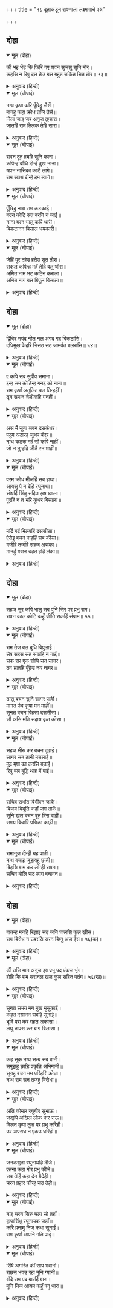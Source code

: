 +++
title = "१८ दूताकडून रावणाला लक्ष्मणाचे पत्र"

+++


## दोहा


<details open><summary>मूल (दोहा)</summary>

की भइ भेंट कि फिरि गए श्रवन सुजसु सुनि मोर।  
कहसि न रिपु दल तेज बल बहुत चकित चित तोर॥ ५३॥
</details>

<details><summary>अनुवाद (हिन्दी)</summary>

त्यांची तुझी भेट झाली की, कानांनी नुसती त्यांची कीर्ती ऐकून आलास? शत्रु-सेनेचे तेज व बल किती आहे, ते सांगत का नाहीस? तुझे चित्त फार थक्क झालेले दिसते.’॥ ५३॥
</details>

<details open><summary>मूल (चौपाई)</summary>

नाथ कृपा करि पूँछेहु जैसें।  
मानहु कहा क्रोध तजि तैसें॥  
मिला जाइ जब अनुज तुम्हारा।  
जातहिं राम तिलक तेहि सारा॥
</details>

<details><summary>अनुवाद (हिन्दी)</summary>

दूत म्हणाला, ‘हे नाथ, तुम्ही ज्याप्रमाणे कृपा करून विचारले, तसेच आता राग सोडून माझे म्हणणे ऐका. जेव्हा तुमचा भाऊ श्रीरामांना जाऊन भेटला, तेव्हा तो पोहोचताच श्रीरामांनी त्याला राजतिलक केला.॥ १॥
</details>

<details open><summary>मूल (चौपाई)</summary>

रावन दूत हमहि सुनि काना।  
कपिन्ह बाँधि दीन्हे दुख नाना॥  
श्रवन नासिका काटैं लागे।  
राम सपथ दीन्हें हम त्यागे॥
</details>

<details><summary>अनुवाद (हिन्दी)</summary>

आम्ही रावणाचे दूत आहोत, हे ऐकून वानरांनी आम्हांला बांधून फार त्रास दिला. इतकेच काय, ते आमचे नाक-कान कापायला निघाले. आम्ही रामाची शपथ घातल्यावर त्यांनी आम्हांला सोडले.॥ २॥
</details>

<details open><summary>मूल (चौपाई)</summary>

पूँछिहु नाथ राम कटकाई।  
बदन कोटि सत बरनि न जाई॥  
नाना बरन भालु कपि धारी।  
बिकटानन बिसाल भयकारी॥
</details>

<details><summary>अनुवाद (हिन्दी)</summary>

हे नाथ, तुम्ही रामांच्या सेनेबद्दल विचारले, तर तिचे वर्णन कोटॺवधी मुखांनीही करता येत नाही. अनेक रंगांची अस्वले आणि वानरांची सेना आहे. ते भयंकर तोंडाचे, विशाल देहाचे आणि भयानक आहेत.॥ ३॥
</details>

<details open><summary>मूल (चौपाई)</summary>

जेहिं पुर दहेउ हतेउ सुत तोरा।  
सकल कपिन्ह महँ तेहि बलु थोरा॥  
अमित नाम भट कठिन कराला।  
अमित नाग बल बिपुल बिसाला॥
</details>

<details><summary>अनुवाद (हिन्दी)</summary>

ज्याने नगर जाळले आणि आपला पुत्र अक्षकुमार याला मारले, त्या वानराचे बळ तर सर्व वानरांमध्ये कमीच आहे. असंख्य नावे असलेले खूपच कठोर आणि भयंकर योद्धे आहेत. त्यांच्यामध्ये असंख्य हत्तींचे बळ आहे आणि ते अतिशय विशाल आहेत.॥ ४॥
</details>

## दोहा


<details open><summary>मूल (दोहा)</summary>

द्विबिद मयंद नील नल अंगद गद बिकटासि।  
दधिमुख केहरि निसठ सठ जामवंत बलरासि॥ ५४॥
</details>

<details><summary>अनुवाद (हिन्दी)</summary>

द्विविद, मयंद, नील, नल, अंगद, गद, विकटास्य, दधिमुख, केसरी, निशठ, शठ आणि जांबवान हे सर्व बळाचे सागर आहेत.॥ ५४॥
</details>

<details open><summary>मूल (चौपाई)</summary>

ए कपि सब सुग्रीव समाना।  
इन्ह सम कोटिन्ह गनइ को नाना॥  
राम कृपाँ अतुलित बल तिन्हहीं।  
तृन समान त्रैलोकहि गनहीं॥
</details>

<details><summary>अनुवाद (हिन्दी)</summary>

हे सर्व वानर बळामध्ये सुग्रीवासारखे आहेत, आणि त्यांच्यासारखे एक-दोन नव्हे, तर कोटॺवधी आहेत. त्या असंख्यांची गणती कोण करू शकणार? श्रीरामांच्या कृपेमुळे त्यांच्यामध्ये अतुल्य बळ आहे. ते तिन्ही लोकांना कस्पटाप्रमाणे तुच्छ समजतात.॥ १॥
</details>

<details open><summary>मूल (चौपाई)</summary>

अस मैं सुना श्रवन दसकंधर।  
पदुम अठारह जूथप बंदर॥  
नाथ कटक महँ सो कपि नाहीं।  
जो न तुम्हहि जीतै रन माहीं॥
</details>

<details><summary>अनुवाद (हिन्दी)</summary>

हे दशग्रीव, मी ऐकले आहे की, अठरा पद्मे तर वानरांचे सेनापतीच आहेत. हे नाथ, त्या सेनेमध्ये तुम्हांला युद्धात जिंकू शकणार नाही,असा एकही वानर नाही.॥ २॥
</details>

<details open><summary>मूल (चौपाई)</summary>

परम क्रोध मीजहिं सब हाथा।  
आयसु पै न देहिं रघुनाथा॥  
सोषहिं सिंधु सहित झष ब्याला।  
पूरहिं न त भरि कुधर बिसाला॥
</details>

<details><summary>अनुवाद (हिन्दी)</summary>

सर्वच्या सर्व अत्यंत क्रोधाने हात चोळत बसले आहेत. परंतु श्रीरघुवीर त्यांना अजुन आज्ञा देत नाहीत. ते म्हणतात, ‘आम्ही मासे व सापांसह समुद्राला शोषून टाकू, नाही तर मोठमोठॺा पर्वतांनी समुद्राला भरून टाकू.॥ ३॥
</details>

<details open><summary>मूल (चौपाई)</summary>

मर्दि गर्द मिलवहिं दससीसा।  
ऐसेइ बचन कहहिं सब कीसा॥  
गर्जहिं तर्जहिं सहज असंका।  
मानहुँ ग्रसन चहत हहिं लंका॥
</details>

<details><summary>अनुवाद (हिन्दी)</summary>

आणि रावणाला चिरडून त्याला धुळीत मिळवू’ सर्व वानर असेच बोलत आहेत. सर्वजण अगदी निर्भय आहेत. ते अशा प्रकारे गर्जना करतात व धावून येतात की, लंकेला गिळून टाकू पहात आहेत.॥ ४॥
</details>

## दोहा


<details open><summary>मूल (दोहा)</summary>

सहज सूर कपि भालु सब पुनि सिर पर प्रभु राम।  
रावन काल कोटि कहुँ जीति सकहिं संग्राम॥ ५५॥
</details>

<details><summary>अनुवाद (हिन्दी)</summary>

सर्व वानर व अस्वले स्वभावतःच शूर आहेत. शिवाय त्यांच्या शिरावर सर्वेश्वर प्रभू श्रीराम आहेत. हे रावणा, ते युद्धामध्ये कोटॺवधी काळांना जिंकू शकतात.॥ ५५॥
</details>

<details open><summary>मूल (चौपाई)</summary>

राम तेज बल बुधि बिपुलाई।  
सेष सहस सत सकहिं न गाई॥  
सक सर एक सोषि सत सागर।  
तव भ्रातहि पूँछेउ नय नागर॥
</details>

<details><summary>अनुवाद (हिन्दी)</summary>

श्रीरामचंद्रांचे सामर्थ्य, बळ आणि बुद्धी यांच्या महतीचे गायन लाखो शेषही करू शकत नाहीत. ते एका बाणाने शेकडो समुद्र शोषून टाकू शकतात. परंतु नीतिनिपुण श्रीरामांनी तुमच्या भावाला उपाय विचारला.॥ १॥
</details>

<details open><summary>मूल (चौपाई)</summary>

तासु बचन सुनि सागर पाहीं।  
मागत पंथ कृपा मन माहीं॥  
सुनत बचन बिहसा दससीसा।  
जौं असि मति सहाय कृत कीसा॥
</details>

<details><summary>अनुवाद (हिन्दी)</summary>

त्याच्या बोलण्याप्रमाणे श्रीराम समुद्राला वाट मागत आहेत. त्यांच्या मनात कृपा भरलेली आहे, म्हणून ते त्याला शोषून टाकत नाहीत.’ दूताचे बोलणे ऐकून रावण खदखदा हसला आणि म्हणाला, ‘श्रीरामाला अशी बुद्धी आहे तर? म्हणूनच त्याने वानरांची मदत घेतली आहे.॥ २॥
</details>

<details open><summary>मूल (चौपाई)</summary>

सहज भीरु कर बचन दृढ़ाई।  
सागर सन ठानी मचलाई॥  
मूढ़ मृषा का करसि बड़ाई।  
रिपु बल बुद्धि थाह मैं पाई॥
</details>

<details><summary>अनुवाद (हिन्दी)</summary>

स्वभावाने भित्र्या बिभीषणाचे बोलणे खरे मानून त्याने समुद्राशी बालहट्ट करायचे ठरविले आहे. अरे मूर्खा, त्याचे खोटे मोठेपण काय सांगतोस? पुरे. शत्रू असलेल्या रामाच्या बल व बुद्धीचे रहस्य मला कळून चुकले.॥ ३॥
</details>

<details open><summary>मूल (चौपाई)</summary>

सचिव सभीत बिभीषन जाकें।  
बिजय बिभूति कहाँ जग ताकें॥  
सुनि खल बचन दूत रिस बाढ़ी।  
समय बिचारि पत्रिका काढ़ी॥
</details>

<details><summary>अनुवाद (हिन्दी)</summary>

बिभीषणासारखा भित्रा ज्याचा मंत्री असेल, त्याला जगात विजय व ऐश्वर्य कसले मिळणार?’ दुष्ट रावणाचे हे बोलणे ऐकून दूताला राग आला. त्याने संधी साधून चिठ्ठी काढली.॥ ४॥
</details>

<details open><summary>मूल (चौपाई)</summary>

रामानुज दीन्ही यह पाती।  
नाथ बचाइ जुड़ावहु छाती॥  
बिहसि बाम कर लीन्ही रावन।  
सचिव बोलि सठ लाग बचावन॥
</details>

<details><summary>अनुवाद (हिन्दी)</summary>

आणि म्हटले, ‘श्रीरामांचा लहान भाऊ लक्ष्मणाने ही चिठ्ठी दिली आहे.’ रावणाने ती डाव्या हाताने घेतली आणि मंत्र्याला बोलावून तो मूर्ख, मंत्र्याकडून वाचून घेऊ लागला.॥ ५॥
</details>

## दोहा


<details open><summary>मूल (दोहा)</summary>

बातन्ह मनहि रिझाइ सठ जनि घालसि कुल खीस।  
राम बिरोध न उबरसि सरन बिष्नु अज ईस॥ ५६(क)॥
</details>

<details><summary>अनुवाद (हिन्दी)</summary>

चिठ्ठीत लिहिले होते, ‘अरे, मूर्खा, फक्त गप्पा मारून स्वतःच्या मनाची समजूत घालून आपले कुल नष्ट-भ्रष्ट करू नकोस. श्रीरामांना विरोधकरून तू ब्रह्मदेव, विष्णू व महेश यांना शरण गेलास, तरी तू वाचू शकणार नाहीस.॥ ५६(क)॥
</details>

<details open><summary>मूल (दोहा)</summary>

की तजि मान अनुज इव प्रभु पद पंकज भृंग।  
होहि कि राम सरानल खल कुल सहित पतंग॥ ५६(ख)॥
</details>

<details><summary>अनुवाद (हिन्दी)</summary>

एक तर अभिमान सोडून आपल्या लहान भाऊ बिभीषणाप्रमाणे प्रभूंच्या चरणांचा भ्रमर बन. नाही तर हे दुष्टा, श्रीरामांच्या बाणरूपी अग्नीमध्ये परिवारासह पतंग-कीटकाप्रमाणे मरून जा.’॥ ५६(ख)॥
</details>

<details open><summary>मूल (चौपाई)</summary>

सुनत सभय मन मुख मुसुकाई।  
कहत दसानन सबहि सुनाई॥  
भूमि परा कर गहत अकासा।  
लघु तापस कर बाग बिलासा॥
</details>

<details><summary>अनुवाद (हिन्दी)</summary>

चिठ्ठी ऐकताच रावण मनातून घाबरला, परंतु तोंडाने हसत तो सर्वांना म्हणू लागला-‘ज्याप्रमाणे कोणी पृथ्वीवर पडून हाताने आकाश पकडण्याचा प्रयत्न करतो. तसाच हा छोटा तपस्वी प्रौढी मिरवत आहे.’॥ १॥
</details>

<details open><summary>मूल (चौपाई)</summary>

कह सुक नाथ सत्य सब बानी।  
समुझहु छाड़ि प्रकृति अभिमानी॥  
सुनहु बचन मम परिहरि क्रोधा।  
नाथ राम सन तजहु बिरोधा॥
</details>

<details><summary>अनुवाद (हिन्दी)</summary>

शुक नावाच्या दूताने म्हटले ‘महाराज! अहंकारी स्वभाव सोडून, पत्रात लिहिलेल्या गोष्टी खऱ्या समजा, क्रोध सोडून माझे बोलणे ऐका. हे नाथ, श्रीरामांशी वैर सोडून द्या.॥ २॥
</details>

<details open><summary>मूल (चौपाई)</summary>

अति कोमल रघुबीर सुभाऊ।  
जद्यपि अखिल लोक कर राऊ॥  
मिलत कृपा तुम्ह पर प्रभु करिही।  
उर अपराध न एकउ धरिही॥
</details>

<details><summary>अनुवाद (हिन्दी)</summary>

जरी रघुवीर हे संपूर्ण लोकांचे स्वामी आहेत, तरी त्यांचा स्वभाव अत्यंत कोमल आहे. भेटताच ते प्रभू तुमच्यावर कृपा करतील आणि तुमचा एकही अपराध ते मनात ठेवणार नाहीत.॥ ३॥
</details>

<details open><summary>मूल (चौपाई)</summary>

जनकसुता रघुनाथहि दीजे।  
एतना कहा मोर प्रभु कीजे॥  
जब तेहिं कहा देन बैदेही।  
चरन प्रहार कीन्ह सठ तेही॥
</details>

<details><summary>अनुवाद (हिन्दी)</summary>

प्रभूंना जानकी देऊन टाका. हे प्रभू, माझे एवढे सांगणे पूर्ण करा.’ जेव्हा दूताने जानकीला परत देण्यास सांगितले, तेव्हा त्या दुष्ट रावणाने त्याला लाथ मारली.॥ ४॥
</details>

<details open><summary>मूल (चौपाई)</summary>

नाइ चरन सिरु चला सो तहाँ।  
कृपासिंधु रघुनायक जहाँ॥  
करि प्रनामु निज कथा सुनाई।  
राम कृपाँ आपनि गति पाई॥
</details>

<details><summary>अनुवाद (हिन्दी)</summary>

तो सुद्धा बिभीषणाप्रमाणे त्याच्या पाया पडून नतमस्तक होऊन कृपासागर श्रीरघुनाथांकडे गेला. प्रणाम करून त्याने आपले म्हणणे सांगितले आणि श्रीरामांच्या कृपेने त्याला मुनीचे स्वरूप प्राप्त झाले.॥ ५॥
</details>

<details open><summary>मूल (चौपाई)</summary>

रिषि अगस्ति कीं साप भवानी।  
राछस भयउ रहा मुनि ग्यानी॥  
बंदि राम पद बारहिं बारा।  
मुनि निज आश्रम कहुँ पगु धारा॥
</details>

<details><summary>अनुवाद (हिन्दी)</summary>

शिव म्हणतात, ‘भवानी, तो ज्ञानी मुनी होता. अगस्त्य मुनींच्या शापामुळे राक्षस झाला होता. वारंवार श्रीरामांच्या चरणांना वंदन करून तो मुनी आपल्या आश्रमाला गेला.॥ ६॥
</details>
